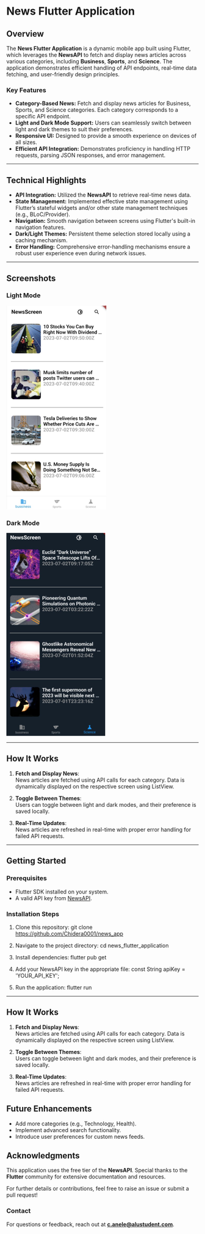 # **News Flutter Application**

## **Overview**

The **News Flutter Application** is a dynamic mobile app built using Flutter, which leverages the **NewsAPI** to fetch and display news articles across various categories, including **Business**, **Sports**, and **Science**. The application demonstrates efficient handling of API endpoints, real-time data fetching, and user-friendly design principles.

### **Key Features**
- **Category-Based News:** Fetch and display news articles for Business, Sports, and Science categories. Each category corresponds to a specific API endpoint.
- **Light and Dark Mode Support:** Users can seamlessly switch between light and dark themes to suit their preferences.
- **Responsive UI:** Designed to provide a smooth experience on devices of all sizes.
- **Efficient API Integration:** Demonstrates proficiency in handling HTTP requests, parsing JSON responses, and error management.

---

## **Technical Highlights**
- **API Integration:** Utilized the **NewsAPI** to retrieve real-time news data.
- **State Management:** Implemented effective state management using Flutter’s stateful widgets and/or other state management techniques (e.g., BLoC/Provider).
- **Navigation:** Smooth navigation between screens using Flutter's built-in navigation features.
- **Dark/Light Themes:** Persistent theme selection stored locally using a caching mechanism.
- **Error Handling:** Comprehensive error-handling mechanisms ensure a robust user experience even during network issues.

---

## **Screenshots**

### **Light Mode**  
![Light Mode](/assets/whitemode.png)

### **Dark Mode**  
![Dark Mode](/assets/darkmode.png)

---

## **How It Works**
1. **Fetch and Display News**:  
   News articles are fetched using API calls for each category. Data is dynamically displayed on the respective screen using ListView.

2. **Toggle Between Themes**:  
   Users can toggle between light and dark modes, and their preference is saved locally.

3. **Real-Time Updates**:  
   News articles are refreshed in real-time with proper error handling for failed API requests.

---

## **Getting Started**

### **Prerequisites**
- Flutter SDK installed on your system.
- A valid API key from [NewsAPI](https://newsapi.org/).  

### **Installation Steps**
1. Clone this repository:
   git clone https://github.com/Chidera0001/news_app

2. Navigate to the project directory:
    cd news_flutter_application

3. Install dependencies:
    flutter pub get

4. Add your NewsAPI key in the appropriate file:
    const String apiKey = 'YOUR_API_KEY';

5. Run the application:
    flutter run


---

## **How It Works**
1. **Fetch and Display News**:  
   News articles are fetched using API calls for each category. Data is dynamically displayed on the respective screen using ListView.

2. **Toggle Between Themes**:  
   Users can toggle between light and dark modes, and their preference is saved locally.

3. **Real-Time Updates**:  
   News articles are refreshed in real-time with proper error handling for failed API requests.


## **Future Enhancements**
- Add more categories (e.g., Technology, Health).
- Implement advanced search functionality.
- Introduce user preferences for custom news feeds.


## **Acknowledgments**
This application uses the free tier of the **NewsAPI**. Special thanks to the **Flutter** community for extensive documentation and resources.  

For further details or contributions, feel free to raise an issue or submit a pull request!  


### **Contact**
For questions or feedback, reach out at **[c.anele@alustudent.com](mailto:c.anele@alustudent.com)**.
